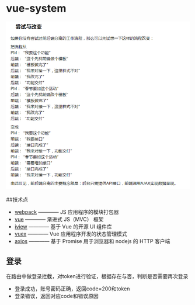 # vue-system

![为什么要推这套框架](./src/assets/img/why.png)


##技术点
* [webpack](https://doc.webpack-china.org/)  ———— JS 应用程序的模块打包器
* [vue](https://cn.vuejs.org/) ———— 渐进式 JS（MVC） 框架
* [iview](https://www.iviewui.com/) ———— 基于 Vue 的开源 UI 组件库
* [vuex](https://vuex.vuejs.org/zh-cn/intro.html) ———— Vue 应用程序开发的状态管理模式
* [axios](https://www.kancloud.cn/yunye/axios/234845) ———— 基于 Promise 用于浏览器和 nodejs 的 HTTP 客户端

## 登录
在路由中做登录拦截，对token进行验证，根据存在与否，判断是否需要再次登录

* 登录成功，账号密码正确，返回code=200和token
* 登录错误，返回对应code和错误原因